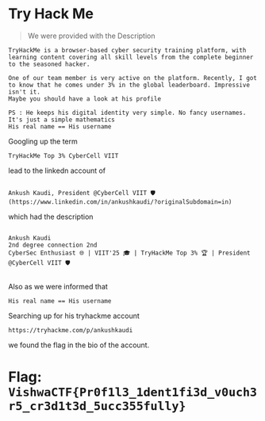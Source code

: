 # Try Hack Me

> We were provided with the Description  

```
TryHackMe is a browser-based cyber security training platform, with learning content covering all skill levels from the complete beginner to the seasoned hacker.

One of our team member is very active on the platform. Recently, I got to know that he comes under 3% in the global leaderboard. Impressive isn't it.
Maybe you should have a look at his profile

PS : He keeps his digital identity very simple. No fancy usernames. It's just a simple mathematics
His real name == His username
```

Googling up the term 
```
TryHackMe Top 3% CyberCell VIIT
```
lead to the linkedn account of 
```

Ankush Kaudi, President @CyberCell VIIT 🛡️
(https://www.linkedin.com/in/ankushkaudi/?originalSubdomain=in)

```
which had the description

```

Ankush Kaudi
2nd degree connection 2nd
CyberSec Enthusiast 🌐 | VIIT'25 🎓 | TryHackMe Top 3% 🏆 | President @CyberCell VIIT 🛡️


```

Also as we were informed that
```
His real name == His username
```
Searching up for his tryhackme account 
```
https://tryhackme.com/p/ankushkaudi
```
we found the flag in the bio of the account.


# Flag: `VishwaCTF{Pr0f1l3_1dent1fi3d_v0uch3r5_cr3d1t3d_5ucc355fully}`
